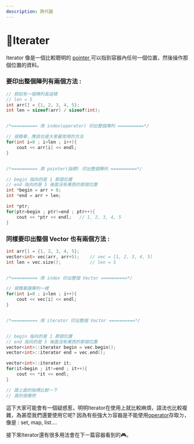```yaml
---
description: 跌代器
---
```


# 🚀Iterater

Iterator 像是一個比較聰明的 [pointer ](https://kopu.chat/2017/05/15/c%E8%AA%9E%E8%A8%80-%E8%B6%85%E5%A5%BD%E6%87%82%E7%9A%84%E6%8C%87%E6%A8%99%EF%BC%8C%E5%88%9D%E5%AD%B8%E8%80%85%E8%AB%8B%E9%80%B2%EF%BD%9E/)可以指到容器內任何一個位置，然後操作那個位置的資料。

### 要印出整個陣列有兩個方法 :

```cpp
// 假如有一個陣列長這樣
// len = 5
int arr[] = {1, 2, 3, 4, 5};
int len = sizeof(arr) / sizeof(int);


/*========== 用 index(operator) 印出整個陣列 ==========*/

// 很簡單，應該也是大家最常用的方法
for(int i=0 ; i<len ; i++){
    cout << arr[i] << endl;
}


/*========== 用 pointer(指標) 印出整個陣列 ==========*/

// begin 指向的是 1 那個位置
// end 指向的是 5 後面沒有東西的那個位置
int *begin = arr + 0;
int *end = arr + len;

int *ptr;
for(ptr=begin ; ptr!=end ; ptr++){
    cout << *ptr << endl;   // 1, 2, 3, 4, 5
}
```

### 同樣要印出整個 Vector 也有兩個方法 :

```cpp
int arr[] = {1, 2, 3, 4, 5};
vector<int> vec(arr, arr+5);    // vec = [1, 2, 3, 4, 5]
int len = vec.size();           // len = 5


/*========== 用 index 印出整個 Vector ==========*/

// 很簡單跟陣列一樣
for(int i=0 ; i<len ; i++){
    cout << vec[i] << endl;
}


/*========== 用 iterator 印出整個 Vector ==========*/


// begin 指向的是 1 那個位置
// end 指向的是 5 後面沒有東西的那個位置
vector<int>::iterator begin = vec.begin();
vector<int>::iterator end = vec.end();

vector<int>::iterator it;
for(it=begin ; it!=end ; it++){
    cout << *it << endl;
}

// 跟上面的指標比較一下
// 真的很像吧
```

這下大家可能會有一個疑惑惹，明明Iterator在使用上就比較麻煩，語法也比較複雜，為甚麼我們還要使用它呢? 因為有些強大ㄉ容器是不能使用[operator](http://www.cplusplus.com/reference/array/array/operator[]/)存取ㄉ，像是 : set, map, list....

接下來Iterator還有很多用法會在下一篇容器看到的🎮。



